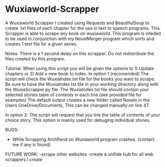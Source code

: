 # Wuxiaworld-Scrapper
A Wuxiaworld Scrapper I created using Requests and BeautifulSoup to create .txt files of each chapter for the use in text to speech programs. This Scrapper is able to scrape any book on wuxiaworld. This program is inteded to be used in conjunction with my NovelMerger program which sorts and creates 1 text file for a given series. 

Notes:
  There is a 1 second delay on this scrapper.
  Do not redistribute the files created by this program.
  
Tutorial:
When using this script you will be given the options to 1) Update chapters or 2) Add a new book to index.
In option 1 (recomended) The script will check the WuxiaIndex.txt file for the books you want to scrape. 
    Be sure to have the WuxiaIndex.txt file in your working directory along with the WuxiaScrapper.py file. 
    The WuxiaIndex.txt file should contain your selected stories table of contents in each line (see provided file for examples)
    The default output creates a new folder called Novels in the Users OneDrive/Documents, This can be changed manually on line 47.

In option 2: The script will request that you link the table of contents of your choice story. This option is mainly used for debuging individual stories.


BUGS:
- While Scrapping Archfiend on Wuxiaworld program crashes.
(contact me if any is found)


FUTURE WORK:
-scrape other websites
-create a unifide hub for all web scrappers I create

